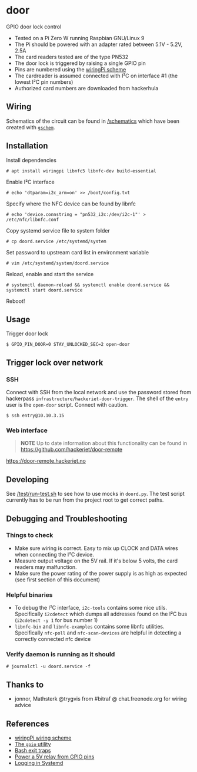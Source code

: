# door

GPIO door lock control

- Tested on a Pi Zero W running Raspbian GNU/Linux 9
- The Pi should be powered with an adapter rated between 5.1V - 5.2V, 2.5A
- The card readers tested are of the type PN532
- The door lock is triggered by raising a single GPIO pin
- Pins are numbered using the [wiringPi scheme][1]
- The cardreader is assumed connected with I²C on interface #1 (the lowest I²C pin numbers)
- Authorized card numbers are downloaded from hackerhula

## Wiring

Schematics of the circuit can be found in [/schematics](/schematics) which have been
created with [`gschem`][gschem].

## Installation

Install dependencies

    # apt install wiringpi libnfc5 libnfc-dev build-essential

Enable I²C interface

    # echo 'dtparam=i2c_arm=on' >> /boot/config.txt

Specify where the NFC device can be found by libnfc

    # echo 'device.connstring = "pn532_i2c:/dev/i2c-1"' > /etc/nfc/libnfc.conf

Copy systemd service file to system folder

    # cp doord.service /etc/systemd/system

Set password to upstream card list in environment variable

    # vim /etc/systemd/system/doord.service

Reload, enable and start the service

    # systemctl daemon-reload && systemctl enable doord.service && systemctl start doord.service

Reboot!

## Usage

Trigger door lock

```
$ GPIO_PIN_DOOR=0 STAY_UNLOCKED_SEC=2 open-door
```

## Trigger lock over network

### SSH

Connect with SSH from the local network and use the password stored from hackerpass `infrastructure/hackeriet-door-trigger`.
The shell of the `entry` user is the `open-door` script. Connect with caution.

```
$ ssh entry@10.10.3.15
```

### Web interface

> **NOTE** Up to date information about this functionality can be found in https://github.com/hackeriet/door-remote

https://door-remote.hackeriet.no

## Developing

See [/test/run-test.sh](/test/run-test.sh) to see how to use mocks in `doord.py`.
The test script currently has to be run from the project root to get correct paths.

## Debugging and Troubleshooting

### Things to check

- Make sure wiring is correct. Easy to mix up CLOCK and DATA wires when connecting the I²C device.
- Measure output voltage on the 5V rail. If it's below 5 volts, the card readers may malfunction.
- Make sure the power rating of the power supply is as high as expected (see first section of this document)

### Helpful binaries

- To debug the I²C interface, `i2c-tools` contains some nice utils. Specifically `i2cdetect` which dumps all addresses found on the I²C bus (`i2cdetect -y 1` for bus number 1)
- `libnfc-bin` and `libnfc-examples` contains some libnfc utilities. Specifically `nfc-poll` and `nfc-scan-devices` are helpful in detecting a correctly connected nfc device

### Verify daemon is running as it should

    # journalctl -u doord.service -f

## Thanks to

- jonnor, Mathsterk @trygvis from #bitraf @ chat.freenode.org for wiring advice

## References

- [wiringPi wiring scheme][1]
- [The `gpio` utility][2]
- [Bash exit traps][3]
- [Power a 5V relay from GPIO pins](https://raspberrypi.stackexchange.com/questions/27928/power-a-5v-relay-from-gpio-pins#28201)
- [Logging in Systemd](https://www.loggly.com/blog/logging-in-new-style-daemons-with-systemd/)

[1]: https://pinout.xyz/pinout/wiringpi
[2]: https://projects.drogon.net/raspberry-pi/wiringpi/the-gpio-utility/
[3]: http://redsymbol.net/articles/bash-exit-traps/
[gschem]: https://wiki.archlinux.org/index.php/GEDA
